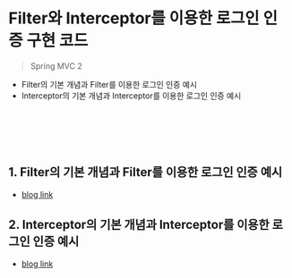 # Filter와 Interceptor를 이용한 로그인 인증 구현 코드

> Spring MVC 2   



- Filter의 기본 개념과 Filter를 이용한 로그인 인증 예시
- Interceptor의 기본 개념과 Interceptor를 이용한 로그인 인증 예시

<br></br>
<br></br>

## 1. Filter의 기본 개념과 Filter를 이용한 로그인 인증 예시

- [blog link](https://velog.io/@bagt/%ED%95%84%ED%84%B0%EC%99%80-%EC%9D%B8%ED%84%B0%EC%85%89%ED%84%B0)

## 2. Interceptor의 기본 개념과 Interceptor를 이용한 로그인 인증 예시

- [blog link](https://velog.io/@bagt/%ED%95%84%ED%84%B0%EC%99%80-%EC%9D%B8%ED%84%B0%EC%85%89%ED%84%B0)

